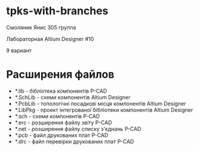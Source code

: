 # tpks-with-branches

Смоляник Янис 305 группа

Лабораторная Altium Designer #10

9 вариант

# Расширения файлов

- *.lib - бібліотека компонентів P-CAD
- *.SchLib - схеми компонентів Altium Designer
- *.PcbLib - топологічні посадкові місця компонентів Altium Designer
- *.LibPkg - проект інтегрованої бібліотеки компонентів Altium Designer
- *.sch - схеми компонентів P-CAD
- *.erc - розширення файлу звіту P-CAD
- *.net - розширення файлу списку з'єднань P-CAD
- *.pcb - файл друкованих плат P-CAD
- *.drc - файл перевірки друкованих плат P-CAD
